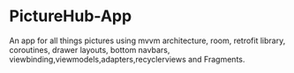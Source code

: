 # PictureHub-App
 An app for all things pictures using mvvm architecture, room, retrofit library, coroutines, drawer layouts, bottom navbars, viewbinding,viewmodels,adapters,recyclerviews and Fragments.
